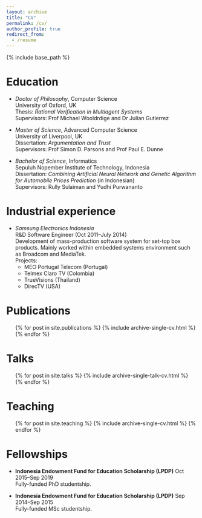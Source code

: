 ```yaml
---
layout: archive
title: "CV"
permalink: /cv/
author_profile: true
redirect_from:
  - /resume
---
```


{% include base_path %}

Education
======
+ <span>*Doctor of Philosophy*</span>, Computer Science<br>
University of Oxford, UK<br>
Thesis: *Rational Verification in Multiagent Systems*<br>
Supervisors: Prof Michael Wooldrdige and Dr Julian Gutierrez

+ <span>*Master of Science*</span>, Advanced Computer Science<br>
University of Liverpool, UK<br>
Dissertation: *Argumentation and Trust*<br>
Supervisors: Prof Simon D. Parsons and Prof Paul E. Dunne

+ <span>*Bachelor of Science*</span>, Informatics<br>
Sepuluh Nopember Institute of Technology, Indonesia<br>
Dissertation: *Combining Artificial Neural Network and Genetic Algorithm for Automobile Prices Prediction* (in Indonesian)<br>
Supervisors: Rully Sulaiman and Yudhi Purwananto

Industrial experience
======
+ <span>*Samsung Electronics Indonesia*</span><br>
R&D Software Engineer (Oct 2011–July 2014)<br>
Development of mass-production software system for set-top box products. Mainly worked within embedded systems environment such as Broadcom and MediaTek.<br>
Projects:
  - MEO Portugal Telecom (Portugal)
  - Telmex Claro TV (Colombia)
  - TrueVisions (Thailand)
  - DirecTV (USA)
  
Publications
======
  <ul>{% for post in site.publications %}
    {% include archive-single-cv.html %}
  {% endfor %}</ul>
  
Talks
======
  <ul>{% for post in site.talks %}
    {% include archive-single-talk-cv.html %}
  {% endfor %}</ul>
  
Teaching
======
  <ul>{% for post in site.teaching %}
    {% include archive-single-cv.html %}
  {% endfor %}</ul>
  
Fellowships
======
- **Indonesia Endowment Fund for Education Scholarship (LPDP)** Oct 2015–Sep 2019  
    Fully-funded PhD studentship.

- **Indonesia Endowment Fund for Education Scholarship (LPDP)** Sep 2014–Sep 2015  
    Fully-funded MSc studentship.
